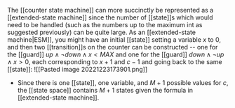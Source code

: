 The [[counter state machine]] can more succinctly be represented as a [[extended-state machine]] since the number of [[state]]s which would need to be handled (such as the numbers up to the maximum int as suggested previously) can be quite large. As an [[extended-state machine|ESM]], you might have an initial [[state]] setting a variable $x$ to 0, and then two [[transition]]s on the counter can be constructed -- one for the [[guard]] $up \land\neg down\land x < MAX$ and one for the [[guard]] $down\land\neg up\land x > 0$, each corresponding to $x + 1$ and $c - 1$ and going back to the same [[state]]:
![[Pasted image 20221223173901.png]]
* Since there is one [[state]], one variable, and $M + 1$ possible values for $c$, the [[state space]] contains $M + 1$ states given the formula in [[extended-state machine]].